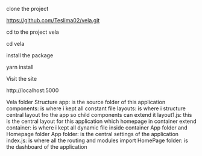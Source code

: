 clone the project

https://github.com/Teslima02/vela.git

cd to the project vela

cd vela

install the package

yarn install

Visit the site

http://localhost:5000

Vela folder Structure
app:       is the source folder of this application
components: is where i kept all constant file
    layouts: is where i structure central layout fro the app so child components can extend it
        layout1.js: this is the central layout for this application which homepage in container extend
container: is where i kept all dynamic file inside container App folder and Homepage folder
    App folder: is the central settings of the application
        index.js: is where all the routing and modules import
    HomePage folder: is the dashboard of the application
